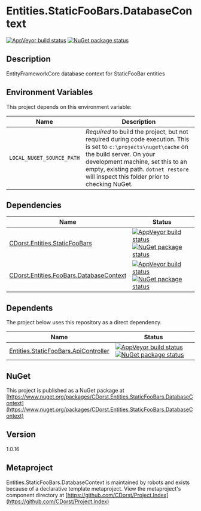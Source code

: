 # Entities.StaticFooBars.DatabaseContext

[![AppVeyor build status](https://img.shields.io/appveyor/ci/cdorst/entities-staticfoobars-databasecontext.svg?label=AppVeyor&style=for-the-badge)](https://ci.appveyor.com/project/cdorst/entities-staticfoobars-databasecontext)
[![NuGet package status](https://img.shields.io/nuget/v/CDorst.Entities.StaticFooBars.DatabaseContext.svg?label=NuGet&style=for-the-badge)](https://www.nuget.org/packages/CDorst.Entities.StaticFooBars.DatabaseContext)

## Description

EntityFrameworkCore database context for StaticFooBar entities

## Environment Variables

This project depends on this environment variable:

Name | Description
---- | -----------
`LOCAL_NUGET_SOURCE_PATH` | *Required* to build the project, but not required during code execution. This is set to `c:\projects\nuget\cache` on the build server. On your development machine, set this to an empty, existing path. `dotnet restore` will inspect this folder prior to checking NuGet.

## Dependencies

Name | Status
---- | ------
[CDorst.Entities.StaticFooBars](https://github.com/CDorst/Entities.StaticFooBars) | [![AppVeyor build status](https://img.shields.io/appveyor/ci/cdorst/entities-staticfoobars.svg?label=AppVeyor&style=flat-square)](https://ci.appveyor.com/project/cdorst/entities-staticfoobars) [![NuGet package status](https://img.shields.io/nuget/v/CDorst.Entities.StaticFooBars.svg?label=NuGet&style=flat-square)](https://www.nuget.org/packages/CDorst.Entities.StaticFooBars)
[CDorst.Entities.FooBars.DatabaseContext](https://github.com/CDorst/Entities.FooBars.DatabaseContext) | [![AppVeyor build status](https://img.shields.io/appveyor/ci/cdorst/entities-foobars-databasecontext.svg?label=AppVeyor&style=flat-square)](https://ci.appveyor.com/project/cdorst/entities-foobars-databasecontext) [![NuGet package status](https://img.shields.io/nuget/v/CDorst.Entities.FooBars.DatabaseContext.svg?label=NuGet&style=flat-square)](https://www.nuget.org/packages/CDorst.Entities.FooBars.DatabaseContext)

## Dependents

The project below uses this repository as a direct dependency.

Name | Status
---- | ------
[Entities.StaticFooBars.ApiController](https://github.com/CDorst/Entities.StaticFooBars.ApiController) | [![AppVeyor build status](https://img.shields.io/appveyor/ci/cdorst/entities-staticfoobars-apicontroller.svg?label=AppVeyor&style=flat-square)](https://ci.appveyor.com/project/cdorst/entities-staticfoobars-apicontroller) [![NuGet package status](https://img.shields.io/nuget/v/CDorst.Entities.StaticFooBars.ApiController.svg?label=NuGet&style=flat-square)](https://www.nuget.org/packages/CDorst.Entities.StaticFooBars.ApiController)

## NuGet


This project is published as a NuGet package at [https://www.nuget.org/packages/CDorst.Entities.StaticFooBars.DatabaseContext](https://www.nuget.org/packages/CDorst.Entities.StaticFooBars.DatabaseContext)

## Version

1.0.16

## Metaproject

Entities.StaticFooBars.DatabaseContext is maintained by robots and exists because of a declarative template metaproject. View the metaproject's component directory at [https://github.com/CDorst/Project.Index](https://github.com/CDorst/Project.Index)

